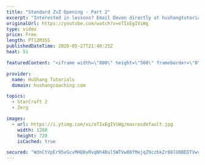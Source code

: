 ```yaml
---
title: "Standard ZvZ Opening - Part 2"
excerpt: "Interested in lessons? Email Devon directly at hushangtutorials@outlook.com ------------------------------------------------------------------------------------------------------- Want to support HuShang Tutorials directly? Patreon is a website where you can contribute a monthly donation that will help"
originalUrl: https://youtube.com/watch?v=eTIxEgIViWg
type: video
price: Free
length: PT12M35S
publishedDateTime: 2020-05-27T21:40:25Z
heat: 51

featuredContent: "<iframe width=\"800\" height=\"500\" frameborder=\"0\" src=\"https://www.youtube.com/embed/eTIxEgIViWg\" allow=\"accelerometer; autoplay; encrypted-media; gyroscope; picture-in-picture\" allowfullscreen></iframe>"

provider:
  name: HuShang Tutorials
  domain: hushangcoaching.com

topics:
  - StarCraft 2
  - Zerg

images:
  - url: https://i.ytimg.com/vi/eTIxEgIViWg/maxresdefault.jpg
    width: 1280
    height: 720
    isCached: true

secured: "WdnCtVpEr95vGcvMHQ8vRvqNh4Bul5WTVw00fMejqZ9czbkZr88lU8BEDTVwv7ybJIbwq+Gn6Oa0HqOhYBjlzLAvMk0fOzQaeVOKTgIxQ/Fx4VH7l8wb4xp4ktZ5YSJ8eejAz/5xcopqR1SyTODt19UVmTNWtltflTv3TI7IQ01kOGkQYQ2pYcxKXgp4ERUzJW3JO2mVjk1rvVRXsp2Ms2byfXnidBheio42brI+8+CBQ87xnfw0HpqNEIckHpCVFwBjHs3MJ76ipcPeW0GFIX9cWvk2SqE/TtCYofchdAVMijb+nDWRu8A5dWpvg4XiE7LMZwMA4Rk5mJDTU7X3LcTI19ydJQro/H0tNKjsEkEtZZ7tR0WpazgyOvH595Cn6a+8W8s3/9RByHy7Kvev1+sFybIpO+BLzPuq31P+LsA=;UkMPajPaiXwxQjIklbxlAQ=="
---
```


